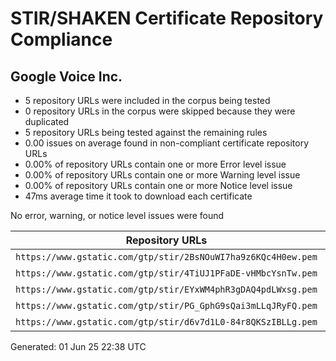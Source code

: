 # STIR/SHAKEN Certificate Repository Compliance

## Google Voice Inc.

- 5 repository URLs were included in the corpus being tested
- 0 repository URLs in the corpus were skipped because they were duplicated
- 5 repository URLs being tested against the remaining rules
- 0.00 issues on average found in non-compliant certificate repository URLs
- 0.00% of repository URLs contain one or more Error level issue
- 0.00% of repository URLs contain one or more Warning level issue
- 0.00% of repository URLs contain one or more Notice level issue
- 47ms average time it took to download each certificate

No error, warning, or notice level issues were found

| Repository URLs | Not After |  Problems | Link |
|-----------------|-----------|-----------|------|
| `https://www.gstatic.com/gtp/stir/2BsNOuWI7ha9z6KQc4H0ew.pem` | 12&#160;Mar&#160;25&#160;12:01&#160;UTC | false | [view](REPOS/a6ad9b7e5e724635dabfa6f41779b0899ed4abc5/README.md) |
| `https://www.gstatic.com/gtp/stir/4TiUJ1PFaDE-vHMbcYsnTw.pem` | 20&#160;May&#160;25&#160;20:01&#160;UTC | false | [view](REPOS/49f6ed5aa252f02722a7f510c46c8b281c8b601f/README.md) |
| `https://www.gstatic.com/gtp/stir/EYxWM4phR3gDAQ4pdLWxsg.pem` | 27&#160;Apr&#160;25&#160;16:02&#160;UTC | false | [view](REPOS/059178e6886523a46e110c8438a75006aa1c1a66/README.md) |
| `https://www.gstatic.com/gtp/stir/PG_GphG9sQai3mLLqJRyFQ.pem` | 13&#160;Jun&#160;25&#160;00:02&#160;UTC | false | [view](REPOS/308001347ad864f4fbd0b7fcb5f3405373a0ef70/README.md) |
| `https://www.gstatic.com/gtp/stir/d6v7d1L0-84r8QKSzIBLLg.pem` | 04&#160;Apr&#160;25&#160;12:01&#160;UTC | false | [view](REPOS/599c69dcb4d9f4257334e4d25bbd6100f2b589c1/README.md) |


Generated: 01 Jun 25 22:38 UTC